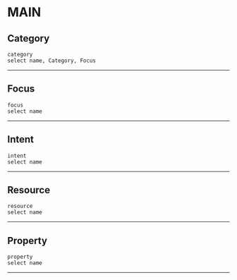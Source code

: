 # MAIN
## Category
```query
category
select name, Category, Focus
```

---
## Focus
```query
focus
select name
```

---
## Intent
```query
intent
select name
```

---
## Resource
```query
resource
select name
```
---
## Property
```query
property
select name
```
---
